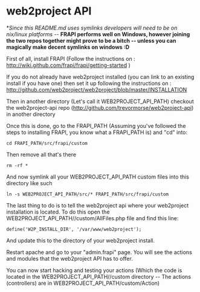 web2project API
=======

**Since this README.md uses symlinks developers will need to be on *nix/linux platforms** -- **FRAPI performs well on Windows, however joining the two repos together might prove to be a bitch -- unless you can magically make decent symlinks on windows :D**

First of all, install FRAPI (Follow the instructions on : http://wiki.github.com/frapi/frapi/getting-started )

If you do not already have web2project installed (you can link to an existing install if you have one) then set it up following the instructions on : http://github.com/web2project/web2project/blob/master/INSTALLATION

Then in another directory (Let's call it WEB2PROJECT\_API\_PATH)  checkout the web2project-api repo (http://github.com/trevormorse/web2project-api) in another directory

Once this is done, go to the FRAPI\_PATH (Assuming you've followed the steps to installing FRAPI, you know what a FRAPI\_PATH is) and "cd" into:

	cd FRAPI_PATH/src/frapi/custom

Then remove all that's there

	rm -rf *

And now symlink all your WEB2PROJECT\_API\_PATH custom files into this directory like such

	ln -s WEB2PROJECT_API_PATH/src/* FRAPI_PATH/src/frapi/custom

The last thing to do is to tell the web2project api where your web2project installation is located. To do this open the WEB2PROJECT\_API\_PATH//custom/AllFiles.php file and find this line:

    define('W2P_INSTALL_DIR', '/var/www/web2project');

And update this to the directory of your web2project install.

Restart apache and go to your "admin.frapi" page. You will see the actions and modules that the web2project API has to offer. 

You can now start hacking and testing your actions (Which the code is located in the WEB2PROJECT\_API\_PATH//custom directory -- The actions (controllers) are in WEB2PROJECT\_API\_PATH/custom/Action)
